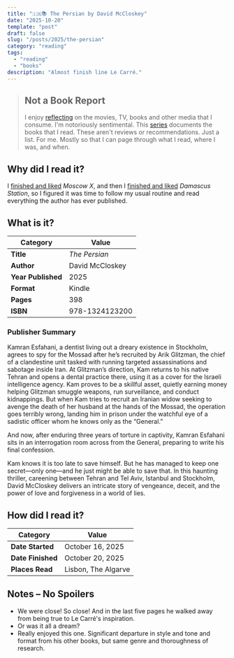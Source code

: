 ```yaml
---
title: "🇮🇷📚 The Persian by David McCloskey"
date: "2025-10-20"
template: "post"
draft: false
slug: "/posts/2025/the-persian"
category: "reading"
tags:
  - "reading"
  - "books"
description: "Almost finish line Le Carré."
---
```


> ## Not a Book Report  
>  
> I enjoy [reflecting](https://blog.samrhea.com/posts/2019/analyze-media-habits) on the movies, TV, books and other media that I consume. I'm notoriously sentimental. This [series](https://blog.samrhea.com/category/reading) documents the books that I read. These aren't reviews or recommendations. Just a list. For me. Mostly so that I can page through what I read, where I was, and when.

## Why did I read it?

I [finished and liked](https://blog.samrhea.com/post/2025-09-15-moscow-x) _Moscow X_, and then I [finished and liked](https://blog.samrhea.com/post/2025-10-15-damascus-station) _Damascus Station_, so I figured it was time to follow my usual routine and read everything the author has ever published.

## What is it?

|Category|Value|
|---|---|
|**Title**|_The Persian_|
|**Author**|David McCloskey|
|**Year Published**|2025|
|**Format**|Kindle|
|**Pages**|398|
|**ISBN**|978-1324123200|

### Publisher Summary

Kamran Esfahani, a dentist living out a dreary existence in Stockholm, agrees to spy for the Mossad after he’s recruited by Arik Glitzman, the chief of a clandestine unit tasked with running targeted assassinations and sabotage inside Iran. At Glitzman’s direction, Kam returns to his native Tehran and opens a dental practice there, using it as a cover for the Israeli intelligence agency. Kam proves to be a skillful asset, quietly earning money helping Glitzman smuggle weapons, run surveillance, and conduct kidnappings. But when Kam tries to recruit an Iranian widow seeking to avenge the death of her husband at the hands of the Mossad, the operation goes terribly wrong, landing him in prison under the watchful eye of a sadistic officer whom he knows only as the “General.”

And now, after enduring three years of torture in captivity, Kamran Esfahani sits in an interrogation room across from the General, preparing to write his final confession.

Kam knows it is too late to save himself. But he has managed to keep one secret―only one―and he just might be able to save that. In this haunting thriller, careening between Tehran and Tel Aviv, Istanbul and Stockholm, David McCloskey delivers an intricate story of vengeance, deceit, and the power of love and forgiveness in a world of lies.

## How did I read it?

|Category|Value|
|---|---|
|**Date Started**|October 16, 2025|
|**Date Finished**|October 20, 2025|
|**Places Read**|Lisbon, The Algarve|

## Notes – No Spoilers

* We were close! So close! And in the last five pages he walked away from being true to Le Carré's inspiration.
* Or was it all a dream?
* Really enjoyed this one. Significant departure in style and tone and format from his other books, but same genre and thoroughness of research.
